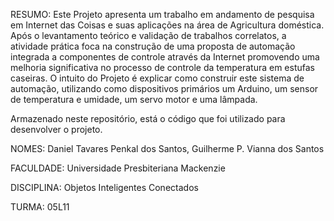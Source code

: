 RESUMO:
Este Projeto apresenta um trabalho em andamento de pesquisa em Internet das Coisas e suas aplicações na área de Agricultura doméstica. Após o levantamento teórico e validação de trabalhos correlatos, a atividade prática foca na construção de uma proposta de automação integrada a componentes de controle através da Internet promovendo uma melhoria significativa no processo de controle da temperatura em estufas caseiras. O intuito do Projeto é explicar como construir este sistema de automação, utilizando como dispositivos primários um Arduino, um sensor de temperatura e umidade,  um servo motor e uma lâmpada.

Armazenado neste repositório, está o código que foi utilizado para desenvolver o projeto.
 
NOMES:
Daniel Tavares Penkal dos Santos, 
Guilherme P. Vianna dos Santos

FACULDADE:
Universidade Presbiteriana Mackenzie

DISCIPLINA: 
Objetos Inteligentes Conectados

TURMA:
05L11


 
